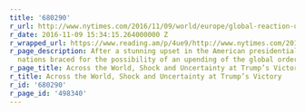 ```yaml
---
title: '680290'
r_url: http://www.nytimes.com/2016/11/09/world/europe/global-reaction-us-presidential-election-donald-trump.html
r_date: 2016-11-09 15:34:15.264000000 Z
r_wrapped_url: https://www.reading.am/p/4ue9/http://www.nytimes.com/2016/11/09/world/europe/global-reaction-us-presidential-election-donald-trump.html
r_page_description: After a stunning upset in the American presidential election,
  nations braced for the possibility of an upending of the global order.
r_page_title: Across the World, Shock and Uncertainty at Trump’s Victory
r_title: Across the World, Shock and Uncertainty at Trump’s Victory
r_id: '680290'
r_page_id: '498340'
---
```


